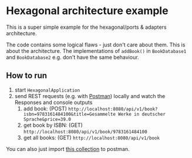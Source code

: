 # Hexagonal architecture example
This is a super simple example for the hexagonal/ports & adapters architecture.

The code contains some logical flaws - just don't care about them. This is about the architecture. 
The implementations of `addBook()` in `BookDatabase1` and `BookDatabase2` e.g. don't have the same behaviour.

## How to run
1. start `HexagonalApplication`
2. send REST requests (e.g. with [Postman](https://www.postman.com/)) locally and watch the Responses and console outputs
   1. add book: (POST) `http://localhost:8080/api/v1/book?isbn=9783161484100&title=Gesammelte Werke in deutscher Sprache&price=39.0` 
   2. get book by ISBN: (GET) `http://localhost:8080/api/v1/book/9783161484100`
   3. get all books: (GET) `http://localhost:8080/api/v1/book`

You can also just import [this collection](https://www.getpostman.com/collections/639ff937a74ed56d8a24) to postman.